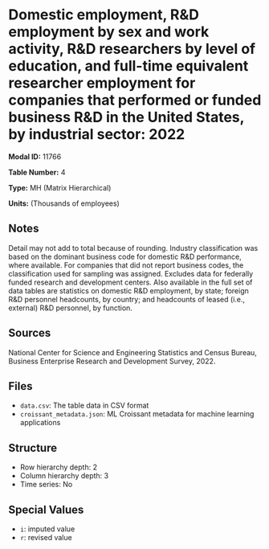 # Domestic employment, R&D employment by sex and work activity, R&D researchers by level of education, and full-time equivalent researcher employment for companies that performed or funded business R&D in the United States, by industrial sector: 2022

**Modal ID:** 11766

**Table Number:** 4

**Type:** MH (Matrix Hierarchical)

**Units:** (Thousands of employees)

## Notes

Detail may not add to total because of rounding. Industry classification was based on the dominant business code for domestic R&D performance, where available. For companies that did not report business codes, the classification used for sampling was assigned. Excludes data for federally funded research and development centers. Also available in the full set of data tables are statistics on domestic R&D employment, by state; foreign R&D personnel headcounts, by country; and headcounts of leased (i.e., external) R&D personnel, by function.

## Sources

National Center for Science and Engineering Statistics and Census Bureau, Business Enterprise Research and Development Survey, 2022.

## Files

- `data.csv`: The table data in CSV format
- `croissant_metadata.json`: ML Croissant metadata for machine learning applications

## Structure

- Row hierarchy depth: 2
- Column hierarchy depth: 3
- Time series: No

## Special Values

- `i`: imputed value
- `r`: revised value
